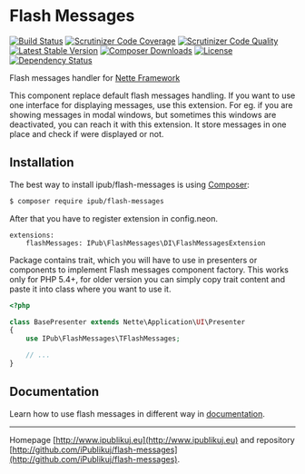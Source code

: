 # Flash Messages

[![Build Status](https://img.shields.io/travis/iPublikuj/flash-messages.svg?style=flat-square)](https://travis-ci.org/iPublikuj/flash-messages)
[![Scrutinizer Code Coverage](https://img.shields.io/scrutinizer/coverage/g/iPublikuj/flash-messages.svg?style=flat-square)](https://scrutinizer-ci.com/g/iPublikuj/flash-messages/?branch=master)
[![Scrutinizer Code Quality](https://img.shields.io/scrutinizer/g/iPublikuj/flash-messages.svg?style=flat-square)](https://scrutinizer-ci.com/g/iPublikuj/flash-messages/?branch=master)
[![Latest Stable Version](https://img.shields.io/packagist/v/ipub/flash-messages.svg?style=flat-square)](https://packagist.org/packages/ipub/flash-messages)
[![Composer Downloads](https://img.shields.io/packagist/dt/ipub/flash-messages.svg?style=flat-square)](https://packagist.org/packages/ipub/flash-messages)
[![License](https://img.shields.io/packagist/l/ipub/flash-messages.svg?style=flat-square)](https://packagist.org/packages/ipub/flash-messages)
[![Dependency Status](https://img.shields.io/versioneye/d/user/projects/5685a4bbeb4f4700300004a8.svg?style=flat-square)](https://www.versioneye.com/user/projects/5685a4bbeb4f4700300004a8)

Flash messages handler for [Nette Framework](http://nette.org/)

This component replace default flash messages handling. If you want to use one interface for displaying messages, use this extension. For eg. if you are showing messages in modal windows, but sometimes this windows are deactivated, you can reach it with this extension. It store messages in one place and check if were displayed or not.

## Installation

The best way to install ipub/flash-messages is using  [Composer](http://getcomposer.org/):

```sh
$ composer require ipub/flash-messages
```

After that you have to register extension in config.neon.

```neon
extensions:
    flashMessages: IPub\FlashMessages\DI\FlashMessagesExtension
```

Package contains trait, which you will have to use in presenters or components to implement Flash messages component factory. This works only for PHP 5.4+, for older version you can simply copy trait content and paste it into class where you want to use it.

```php
<?php

class BasePresenter extends Nette\Application\UI\Presenter
{
    use IPub\FlashMessages\TFlashMessages;

    // ...
}
```

## Documentation

Learn how to use flash messages in different way in [documentation](https://github.com/iPublikuj/flash-messages/blob/master/docs/en/index.md).

***
Homepage [http://www.ipublikuj.eu](http://www.ipublikuj.eu) and repository [http://github.com/iPublikuj/flash-messages](http://github.com/iPublikuj/flash-messages).
